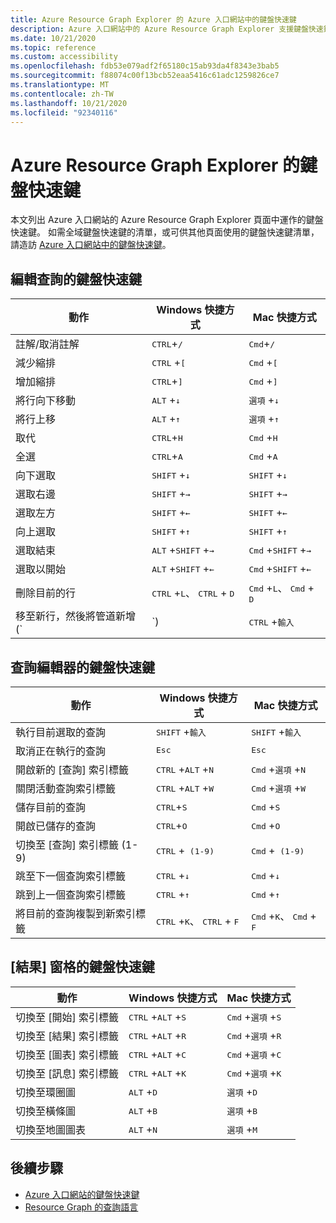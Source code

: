 ```yaml
---
title: Azure Resource Graph Explorer 的 Azure 入口網站中的鍵盤快速鍵
description: Azure 入口網站中的 Azure Resource Graph Explorer 支援鍵盤快速鍵，可協助您執行動作和導覽。
ms.date: 10/21/2020
ms.topic: reference
ms.custom: accessibility
ms.openlocfilehash: fdb53e079adf2f65180c15ab93da4f8343e3bab5
ms.sourcegitcommit: f88074c00f13bcb52eaa5416c61adc1259826ce7
ms.translationtype: MT
ms.contentlocale: zh-TW
ms.lasthandoff: 10/21/2020
ms.locfileid: "92340116"
---
```

# <a name="keyboard-shortcuts-for-azure-resource-graph-explorer"></a>Azure Resource Graph Explorer 的鍵盤快速鍵

本文列出 Azure 入口網站的 Azure Resource Graph Explorer 頁面中運作的鍵盤快速鍵。 如需全域鍵盤快速鍵的清單，或可供其他頁面使用的鍵盤快速鍵清單，請造訪 [Azure 入口網站中的鍵盤快速鍵](../../../azure-portal/azure-portal-keyboard-shortcuts.md)。

## <a name="keyboard-shortcuts-for-editing-queries"></a>編輯查詢的鍵盤快速鍵

| 動作 | Windows 快捷方式 | Mac 快捷方式 |
|---|---|---|
|註解/取消註解 |<kbd>CTRL</kbd>+<kbd>/</kbd> | <kbd>Cmd</kbd>+<kbd>/</kbd> |
|減少縮排 |<kbd>CTRL</kbd> +<kbd>[</kbd> |<kbd>Cmd</kbd> +<kbd>[</kbd> |
|增加縮排 |<kbd>CTRL</kbd>+<kbd>]</kbd> |<kbd>Cmd</kbd> +<kbd>]</kbd> |
|將行向下移動 |<kbd>ALT</kbd> +<kbd>↓</kbd> |<kbd>選項</kbd> +<kbd>↓</kbd> |
|將行上移 |<kbd>ALT</kbd> +<kbd>↑</kbd> |<kbd>選項</kbd> +<kbd>↑</kbd> |
|取代 |<kbd>CTRL</kbd>+<kbd>H</kbd> |<kbd>Cmd</kbd> +<kbd>H</kbd> |
|全選 |<kbd>CTRL</kbd>+<kbd>A</kbd> |<kbd>Cmd</kbd> +<kbd>A</kbd> |
|向下選取 |<kbd>SHIFT</kbd> +<kbd>↓</kbd> |<kbd>SHIFT</kbd> +<kbd>↓</kbd> |
|選取右邊 |<kbd>SHIFT</kbd> +<kbd>→</kbd> |<kbd>SHIFT</kbd> +<kbd>→</kbd> |
|選取左方 |<kbd>SHIFT</kbd> +<kbd>←</kbd> |<kbd>SHIFT</kbd> +<kbd>←</kbd> |
|向上選取 |<kbd>SHIFT</kbd> +<kbd>↑</kbd> |<kbd>SHIFT</kbd> +<kbd>↑</kbd> |
|選取結束 |<kbd>ALT</kbd> +<kbd>SHIFT</kbd> +<kbd>→</kbd> |<kbd>Cmd</kbd> +<kbd>SHIFT</kbd> +<kbd>→</kbd> |
|選取以開始 |<kbd>ALT</kbd> +<kbd>SHIFT</kbd> +<kbd>←</kbd> |<kbd>Cmd</kbd> +<kbd>SHIFT</kbd> +<kbd>←</kbd> |
|刪除目前的行 |<kbd>CTRL</kbd> +<kbd>L</kbd>、 <kbd>CTRL</kbd> + <kbd>D</kbd>  |<kbd>Cmd</kbd> +<kbd>L</kbd>、 <kbd>Cmd</kbd> + <kbd>D</kbd> |
|移至新行，然後將管道新增 (`|`)  |<kbd>CTRL</kbd> +<kbd>輸入</kbd> |<kbd>Cmd</kbd> +<kbd>輸入</kbd> |

## <a name="keyboard-shortcuts-for-the-query-editor"></a>查詢編輯器的鍵盤快速鍵

| 動作 | Windows 快捷方式 | Mac 快捷方式 |
|---|---|---|
|執行目前選取的查詢 |<kbd>SHIFT</kbd> +<kbd>輸入</kbd> | <kbd>SHIFT</kbd> +<kbd>輸入</kbd> |
|取消正在執行的查詢 |<kbd>Esc</kbd> | <kbd>Esc</kbd> |
|開啟新的 [查詢] 索引標籤 |<kbd>CTRL</kbd> +<kbd>ALT</kbd> +<kbd>N</kbd> | <kbd>Cmd</kbd> +<kbd>選項</kbd> +<kbd>N</kbd> |
|關閉活動查詢索引標籤 |<kbd>CTRL</kbd> +<kbd>ALT</kbd> +<kbd>W</kbd> | <kbd>Cmd</kbd> +<kbd>選項</kbd> +<kbd>W</kbd> |
|儲存目前的查詢 |<kbd>CTRL</kbd>+<kbd>S</kbd> | <kbd>Cmd</kbd> +<kbd>S</kbd> |
|開啟已儲存的查詢 |<kbd>CTRL</kbd>+<kbd>O</kbd> | <kbd>Cmd</kbd> +<kbd>O</kbd> |
|切換至 [查詢] 索引標籤 (1-9)  |<kbd>CTRL</kbd> +<kbd> (1-9) </kbd> | <kbd>Cmd</kbd> +<kbd> (1-9) </kbd> |
|跳至下一個查詢索引標籤 |<kbd>CTRL</kbd> +<kbd>↓</kbd> | <kbd>Cmd</kbd> +<kbd>↓</kbd> |
|跳到上一個查詢索引標籤 |<kbd>CTRL</kbd> +<kbd>↑</kbd> | <kbd>Cmd</kbd> +<kbd>↑</kbd> |
|將目前的查詢複製到新索引標籤 |<kbd>CTRL</kbd> +<kbd>K</kbd>、 <kbd>CTRL</kbd> + <kbd>F</kbd> | <kbd>Cmd</kbd> +<kbd>K</kbd>、 <kbd>Cmd</kbd> + <kbd>F</kbd> |

## <a name="keyboard-shortcuts-for-the-results-pane"></a>[結果] 窗格的鍵盤快速鍵

| 動作 | Windows 快捷方式 | Mac 快捷方式 |
|---|---|---|
|切換至 [開始] 索引標籤  |<kbd>CTRL</kbd> +<kbd>ALT</kbd> +<kbd>S</kbd> | <kbd>Cmd</kbd> +<kbd>選項</kbd> +<kbd>S</kbd> |
|切換至 [結果] 索引標籤  |<kbd>CTRL</kbd> +<kbd>ALT</kbd> +<kbd>R</kbd> | <kbd>Cmd</kbd> +<kbd>選項</kbd> +<kbd>R</kbd> |
|切換至 [圖表] 索引標籤  |<kbd>CTRL</kbd> +<kbd>ALT</kbd> +<kbd>C</kbd> | <kbd>Cmd</kbd> +<kbd>選項</kbd> +<kbd>C</kbd> |
|切換至 [訊息] 索引標籤  |<kbd>CTRL</kbd> +<kbd>ALT</kbd> +<kbd>K</kbd> | <kbd>Cmd</kbd> +<kbd>選項</kbd> +<kbd>K</kbd> |
|切換至環圈圖  |<kbd>ALT</kbd> +<kbd>D</kbd> | <kbd>選項</kbd> +<kbd>D</kbd> |
|切換至橫條圖  |<kbd>ALT</kbd> +<kbd>B</kbd> | <kbd>選項</kbd> +<kbd>B</kbd> |
|切換至地圖圖表  |<kbd>ALT</kbd> +<kbd>N</kbd> | <kbd>選項</kbd> +<kbd>M</kbd> |

## <a name="next-steps"></a>後續步驟

- [Azure 入口網站的鍵盤快速鍵](../../../azure-portal/azure-portal-keyboard-shortcuts.md)
- [Resource Graph 的查詢語言](../concepts/query-language.md)

